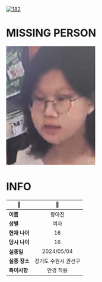 [![182](https://img.shields.io/badge/%EC%8B%A4%EC%A2%85%EC%8B%A0%EA%B3%A0%EB%8A%94%20%EA%B5%AD%EB%B2%88%EC%97%86%EC%9D%B4-182-blue)](http://safe182.go.kr/index.do)

# MISSING PERSON

<img src="./missing_person.jpg">

# INFO

|🔑|💎|
|--|:--:|
|**이름**|왕아진|
|**성별**|여자|
|**현재 나이**|16|
|**당시 나이**|16|
|**실종일**|2024/05/04|
|**실종 장소**|경기도 수원시 권선구 |
|**특이사항**|안경 착용|
